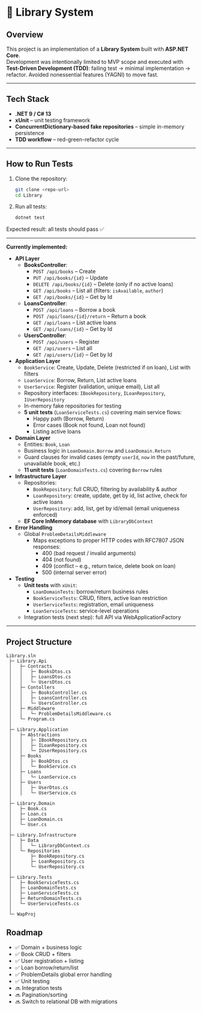 # 📖 Library System

## Overview
This project is an implementation of a **Library System** built with **ASP.NET Core**.  
Development was intentionally limited to MVP scope and executed with **Test-Driven Development (TDD)**: failing test → minimal implementation → refactor.
Avoided nonessential features (YAGNI) to move fast.

---

## Tech Stack
- **.NET 9 / C# 13**
- **xUnit** – unit testing framework
- **ConcurrentDictionary-based fake repositories** – simple in-memory persistence
- **TDD workflow** – red-green-refactor cycle

---

## How to Run Tests
1. Clone the repository:
   ```bash
   git clone <repo-url>
   cd Library
   ```
2. Run all tests:
   ```bash
   dotnet test
   ```

Expected result: all tests should pass ✅

---

**Currently implemented:**
- **API Layer**
  - **BooksController**:
    - `POST /api/books` – Create
    - `PUT /api/books/{id}` – Update
    - `DELETE /api/books/{id}` – Delete (only if no active loans)
    - `GET /api/books` – List all (filters: `isAvailable`, `author`)
    - `GET /api/books/{id}` – Get by Id
  - **LoansController**:
    - `POST /api/loans` – Borrow a book
    - `POST /api/loans/{id}/return` – Return a book
    - `GET /api/loans` – List active loans
    - `GET /api/loans/{id}` – Get by Id
  - **UsersController**:
    - `POST /api/users` – Register
    - `GET /api/users` – List all
    - `GET /api/users/{id}` – Get by Id
- **Application Layer**
  - `BookService`: Create, Update, Delete (restricted if on loan), List with filters
  - `LoanService`: Borrow, Return, List active loans
  - `UserService`: Register (validation, unique email), List all
  - Repository interfaces: `IBookRepository`, `ILoanRepository`, `IUserRepository`
  - In-memory fake repositories for testing
  - **5 unit tests** (`LoanServiceTests.cs`) covering main service flows:
    - Happy path (Borrow, Return)
    - Error cases (Book not found, Loan not found)
    - Listing active loans
- **Domain Layer**
  - Entities: `Book`, `Loan`
  - Business logic in `LoanDomain.Borrow` and `LoanDomain.Return`
  - Guard clauses for invalid cases (empty `userId`, `now` in the past/future, unavailable book, etc.)
  - **11 unit tests** (`LoanDomainTests.cs`) covering `Borrow` rules
- **Infrastructure Layer**
  - Repositories:
    - `BookRepository`: full CRUD, filtering by availability & author
    - `LoanRepository`: create, update, get by id, list active, check for active loans
    - `UserRepository`: add, list, get by id/email (email uniqueness enforced)
  - **EF Core InMemory database** with `LibraryDbContext`
- **Error Handling**
  - Global `ProblemDetailsMiddleware`
    - Maps exceptions to proper HTTP codes with RFC7807 JSON responses:
      - 400 (bad request / invalid arguments)
      - 404 (not found)
      - 409 (conflict – e.g., return twice, delete book on loan)
      - 500 (internal server error)
- **Testing**
  - **Unit tests** with `xUnit`:
    - `LoanDomainTests`: borrow/return business rules
    - `BookServiceTests`: CRUD, filters, active loan restriction
    - `UserServiceTests`: registration, email uniqueness
    - `LoanServiceTests`: service-level operations
  - Integration tests (next step): full API via WebApplicationFactory

---

## Project Structure

```
Library.sln
 ├─ Library.Api
 │   ├─ Contracts
 │   │   ├─ BooksDtos.cs
 │   │   ├─ LoansDtos.cs
 │   │   └─ UsersDtos.cs
 │   ├─ Contollers
 │   │   ├─ BooksController.cs
 │   │   ├─ LoansController.cs
 │   │   └─ UsersController.cs
 │   ├─ Middleware
 │   │   └─ ProblemDetailsMiddleware.cs
 │   └─ Program.cs
 │
 ├─ Library.Application
 │   ├─ Abstractions
 │   │   ├─ IBookRepository.cs
 │   │   ├─ ILoanRepository.cs
 │   │   └─ IUserRepository.cs
 │   ├─ Books
 │   │   ├─ BookDtos.cs
 │   │   └─ BookService.cs
 │   ├─ Loans
 │   │   └─ LoanService.cs
 │   ├─ Users
 │   │   ├─ UserDtos.cs
 │   │   └─ UserService.cs
 │
 ├─ Library.Domain
 │   ├─ Book.cs
 │   ├─ Loan.cs
 │   ├─ LoanDomain.cs
 │   └─ User.cs
 │
 ├─ Library.Infrastructure
 │   ├─ Data
 │   │   └─ LibraryDbContext.cs
 │   └─ Repositories
 │       ├─ BookRepository.cs
 │       ├─ LoanRepository.cs
 │       └─ UserRepository.cs
 │
 ├─ Library.Tests
 │   ├─ BookServiceTests.cs
 │   ├─ LoanDomainTests.cs
 │   ├─ LoanServiceTests.cs
 │   ├─ ReturnDomainTests.cs
 │   └─ UserServiceTests.cs
 │
 └─ WapProj
```

## Roadmap
- ✅ Domain + business logic
- ✅ Book CRUD + filters
- ✅ User registration + listing
- ✅ Loan borrow/return/list
- ✅ ProblemDetails global error handling
- ✅ Unit testing
- 🔜 Integration tests
- 🔜 Pagination/sorting
- 🔜 Switch to relational DB with migrations
